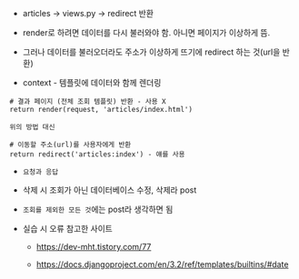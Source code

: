- articles -> views.py -> redirect 반환

- render로 하려면 데이터를 다시 불러와야 함. 아니면 페이지가 이상하게 뜸.
- 그러나 데이터를 불러오더라도 주소가 이상하게 뜨기에 redirect 하는 것(url을 반환)

- context - 템플릿에 데이터와 함께 렌더링
```
# 결과 페이지 (전체 조회 템플릿) 반환 - 사용 X
return render(request, 'articles/index.html')

위의 방법 대신

# 이동할 주소(url)를 사용자에게 반환
return redirect('articles:index') - 얘를 사용
```

- `요청과 응답`

- 삭제 시 조회가 아닌 데이터베이스 수정, 삭제라 post
- `조회를 제외한 모든 것`에는 post라 생각하면 됨


- 실습 시 오류 참고한 사이트
    - https://dev-mht.tistory.com/77

    - https://docs.djangoproject.com/en/3.2/ref/templates/builtins/#date

